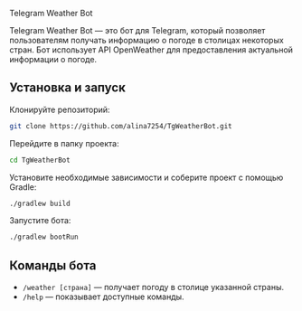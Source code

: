 Telegram Weather Bot

Telegram Weather Bot — это бот для Telegram, который позволяет пользователям получать информацию о погоде в столицах некоторых стран. Бот использует API OpenWeather для предоставления актуальной информации о погоде.

## Установка и запуск

Клонируйте репозиторий:

```bash
git clone https://github.com/alina7254/TgWeatherBot.git
```

Перейдите в папку проекта:

```bash
cd TgWeatherBot
```

Установите необходимые зависимости и соберите проект с помощью Gradle:

```bash
./gradlew build
```

Запустите бота:

```bash
./gradlew bootRun
```

## Команды бота

- `/weather [страна]` — получает погоду в столице указанной страны.
- `/help` — показывает доступные команды.
